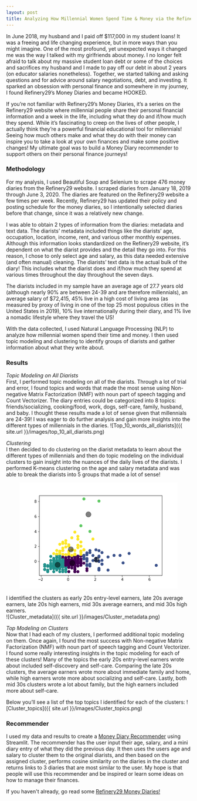 ```yaml
---
layout: post
title: Analyzing How Millennial Women Spend Time & Money via the Refinery29 Money Diaries
---
```


In June 2018, my husband and I paid off $117,000 in my student loans! It was a freeing and life changing experience, but in more ways than you might imagine. One of the most profound, yet unexpected ways it changed me was the way I talked with my girlfriends about money. I no longer felt afraid to talk about my massive student loan debt or some of the choices and sacrifices my husband and I made to pay off our debt in about 2 years (on educator salaries nonetheless). Together, we started talking and asking questions and for advice around salary negotiations, debt, and investing. It sparked an obsession with personal finance and somewhere in my journey, I found Refinery29’s Money Diaries and became HOOKED.

If you’re not familiar with Refinery29’s Money Diaries, it’s a series on the Refinery29 website where millennial people share their personal financial information and a week in the life, including what they do and if/how much they spend. While it’s fascinating to creep on the lives of other people, I actually think they’re a powerful financial educational tool for millennials! Seeing how much others make and what they do with their money can inspire you to take a look at your own finances and make some positive changes!  My ultimate goal was to build a Money Diary recommender to support others on their personal finance journeys!

### **Methodology** 
For my analysis, I used Beautiful Soup and Selenium to scrape 476 money diaries from the Refinery29 website. I scraped diaries from January 18, 2019 through June 3, 2020. The diaries are featured on the Refinery29 website a few times per week. Recently, Refinery29 has updated their policy and posting schedule for the money diaries, so I intentionally selected diaries before that change, since it was a relatively new change. 

I was able to obtain 2 types of information from the diaries: metadata and text data. The diarists’ metadata included things like the diarists’ age, occupation, location, income, rent, and various other monthly expenses. Although this information looks standardized on the Refinery29 website, it’s dependent on what the diarist provides and the detail they go into. For this reason, I chose to only select age and salary, as this data needed extensive (and often manual) cleaning. The diarists’ text data is the actual bulk of the diary! This includes what the diarist does and if/how much they spend at various times throughout the day throughout the seven days.

The diarists included in my sample have an average age of 27.7 years old (although nearly 90% are between 24-39 and are therefore millennials), an average salary of $72,415, 45% live in a high cost of living area (as measured by proxy of living in one of the top 25 most populous cities in the United States in 2019), 10% live internationally during their diary, and 1% live a nomadic lifestyle where they travel the US! 

With the data collected, I used Natural Language Processing (NLP) to analyze how millennial women spend their time and money. I then used topic modeling and clustering to identify groups of diarists and gather information about what they write about.

### **Results** 
*Topic Modeling on All Diarists*  
First, I performed topic modeling on all of the diarists. Through a lot of trial and error, I found topics and words that made the most sense using Non-negative Matrix Factorization (NMF) with noun part of speech tagging and Count Vectorizer.  The diary entries could be categorized into 8 topics: friends/socializing, cooking/food, work, dogs, self-care, family, husband, and baby. I thought these results made a lot of sense given that millennials are 24-39! I was eager to do further analysis and gain more insights into the different types of millennials in the diaries.
![Top_10_words_all_diarists]({{ site.url }}/images/top_10_all_diarists.png)

*Clustering*  
I then decided to do clustering on the diarist metadata to learn about the different types of millennials and then do topic modeling on the individual clusters to gain insight into the nuances of the daily lives of the diarists. I performed K-means clustering on the age and salary metadata and was able to break the diarists into 5 groups that made a lot of sense!
<p align="center"> <img src="/images/clustering.png" /> </p>

I identified the clusters as early 20s entry-level earners, late 20s average earners, late 20s high earners, mid 30s average earners, and mid 30s high earners.   
![Cluster_metadata]({{ site.url }}/images/Cluster_metadata.png)

*Top Modeling on Clusters*   
Now that I had each of my clusters, I performed additional topic modeling on them. Once again, I found the most success with Non-negative Matrix Factorization (NMF) with noun part of speech tagging and Count Vectorizer. I found some really interesting insights in the topic modeling for each of these clusters! Many of the topics the early 20s entry-level earners wrote about included self-discovery and self-care.  Comparing the late 20s clusters, the average earners wrote more about immediate family and home, while high earners wrote more about socializing and self-care. Lastly, both mid 30s clusters wrote a lot about family, but the high earners included more about self-care.     

Below you’ll see a list of the top topics I identified for each of the clusters:
![Cluster_topics]({{ site.url }}/images/Cluster_topics.png)

### **Recommender**
I used my data and results to create a [Money Diary Recommender](https://polar-scrubland-83619.herokuapp.com) using Streamlit. The recommender has the user input their age, salary, and a mini diary entry of what they did the previous day. It then uses the users age and salary to cluster them to the original diarists, and then based on the assigned cluster, performs cosine similarity on the diaries in the cluster and returns links to 3 diaries that are most similar to the user. My hope is that people will use this recommender and be inspired or learn some ideas on how to manage their finances.

If you haven't already, go read some [Refinery29 Money Diaries!](https://www.refinery29.com/en-us/money-diary) 